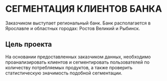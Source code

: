 # СЕГМЕНТАЦИЯ КЛИЕНТОВ БАНКА
Заказчиком выступает региональный банк. Банк располагается в Ярославле и областных городах: Ростов Великий и Рыбинск.

## Цель проекта
На основании предоставленных заказчиком данных, необходимо проанализировать клиентов и сегментировать пользователей по количеству потребляемых продуктов, 
а также проверить статистическую значимость подобной сегментации.
